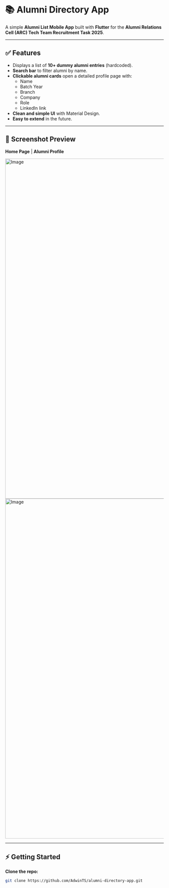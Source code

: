 # 📚 Alumni Directory App

A simple **Alumni List Mobile App** built with **Flutter** for the **Alumni Relations Cell (ARC) Tech Team Recruitment Task 2025**.

---

## ✅ Features

- Displays a list of **10+ dummy alumni entries** (hardcoded).  
- **Search bar** to filter alumni by name.  
- **Clickable alumni cards** open a detailed profile page with:
  - Name  
  - Batch Year  
  - Branch  
  - Company  
  - Role  
  - LinkedIn link  
- **Clean and simple UI** with Material Design.  
- **Easy to extend** in the future.  

---

## 🚀 Screenshot Preview

**Home Page** | **Alumni Profile**  

<img width="1920" height="1080" alt="Image" src="https://github.com/user-attachments/assets/73b83d7b-6a7b-4980-8898-db077eed63ee" /> 


 <img width="1920" height="1080" alt="Image" src="https://github.com/user-attachments/assets/42e59a84-0929-4221-bd79-1d3b008366f6" />



---

## ⚡ Getting Started

**Clone the repo:**

```bash
git clone https://github.com/AdwinTS/alumni-directory-app.git



